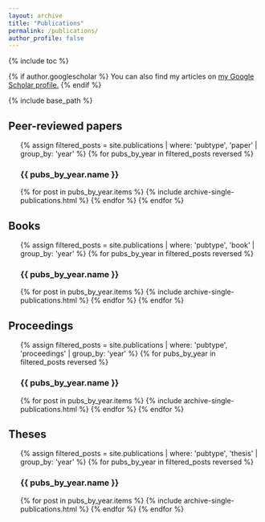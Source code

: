 ```yaml
---
layout: archive
title: "Publications"
permalink: /publications/
author_profile: false
---
```


{% include toc %}

{% if author.googlescholar %}
  You can also find my articles on <u><a href="{{author.googlescholar}}">my Google Scholar profile</a>.</u>
{% endif %}

{% include base_path %}

<!--<h2>Peer-reviewed papers</h2>-->

<div class="archive">

## Peer-reviewed papers

<ol reversed>
{% assign filtered_posts = site.publications | where: 'pubtype', 'paper' | group_by: 'year' %}
{% for pubs_by_year in filtered_posts reversed %}
  <h3>{{ pubs_by_year.name }}</h3>
  {% for post in pubs_by_year.items %}
    {% include archive-single-publications.html %}
  {% endfor %}
{% endfor %}
</ol>

<!--<h2>Books</h2>-->

## Books

<ol reversed>
{% assign filtered_posts = site.publications | where: 'pubtype', 'book' | group_by: 'year' %}
{% for pubs_by_year in filtered_posts reversed %}
  <h3>{{ pubs_by_year.name }}</h3>
  {% for post in pubs_by_year.items %}
    {% include archive-single-publications.html %}
  {% endfor %}
{% endfor %}
</ol>

<!--<h2>Proceedings</h2>-->

## Proceedings

<ol reversed>
{% assign filtered_posts = site.publications | where: 'pubtype', 'proceedings' | group_by: 'year' %}
{% for pubs_by_year in filtered_posts reversed %}
  <h3>{{ pubs_by_year.name }}</h3>
  {% for post in pubs_by_year.items %}
    {% include archive-single-publications.html %}
  {% endfor %}
{% endfor %}
</ol>

<!--<h2>Theses</h2>-->

## Theses

<ol reversed>
{% assign filtered_posts = site.publications | where: 'pubtype', 'thesis' | group_by: 'year' %}
{% for pubs_by_year in filtered_posts reversed %}
  <h3>{{ pubs_by_year.name }}</h3>
  {% for post in pubs_by_year.items %}
    {% include archive-single-publications.html %}
  {% endfor %}
{% endfor %}
</ol>

</div>